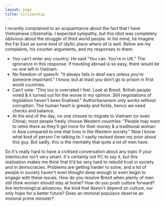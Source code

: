 ```yaml
---
layout: page
title: Citizenship
---
```


I recently complained to an acquaintance about the fact that I have Vietnamese citizenship. I expected sympathy, but this idiot was completely oblivious about the struggle of third world people. In his mind, he imagine the Far East as some kind of idyllic place where all is well. Below are my complaints, his counter-arguments, and my responses to them:

- You can’t enter any country: He said "You can. You're in UK." The ignorance in this response. If traveling abroad is so easy, there would be no one left in Vietnam.
- No freedom of speech: "It always falls in deaf ears unless you're someone important." I know, but at least you don’t go to prison in first world countries.
- Can’t vote: "This too is overrated I feel. Look at Brexit. British people voted & it turned out for the worse in my opinion. Still negotiations of legislation haven't been finalised." Authoritarianism only works without corruption. The human heart is greedy and fickle, hence we need checks and balance.
- At the end of the day, no one choose to migrate to Vietnam (or even China); most people freely choose Western countries: "People may want to retire there as they'll get more for their money & a traditional woman in Asia compared to one that lives in the Western society." Now I know what kind of person I'm talking to. I vastly revised down my prior about this guy. But sadly, this is the mentality that quite a lot of men have.

So it's really hard to have a civilised conversation about any topic if your interlocutor isn't very smart. It's certainly not PC to say it, but this realisation makes me think that it'd be very hard to rebuild trust in society and in democracies. Problems are getting harder to solve, and a lot of people in society haven't even thought deep enough to even begin to engage with these issues. How do you resolve Brexit when plenty of men still think women should stay at home? How do you push culture forward? Are technological advances, the kind that doesn't depend on culture, our only hope for a better future? Does an immoral populace deserve an immoral prime minister?